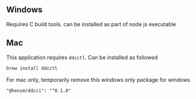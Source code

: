## Windows

Requires C build tools. can be installed as part of node js executable

## Mac

This application requires `ddcctl`. Can be installed as followed

```bash
brew install ddcctl
```

For mac only, temporarily remove this windows only package for windows

```
"@hensm/ddcci": "^0.1.0"
```
